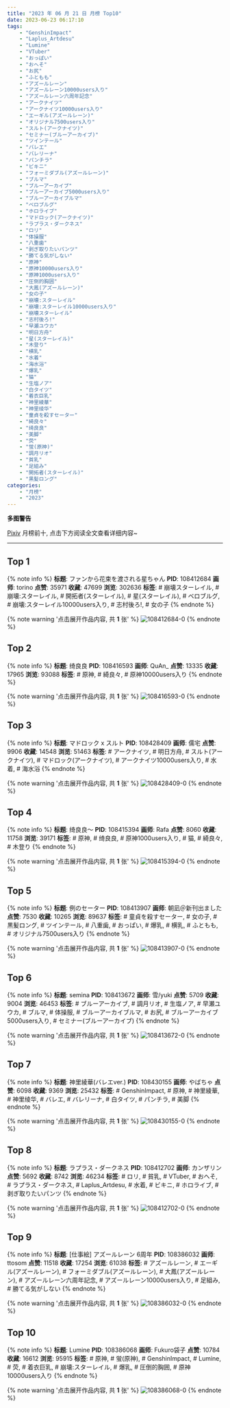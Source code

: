 ```yaml
---
title: "2023 年 06 月 21 日 月榜 Top10"
date: 2023-06-23 06:17:10
tags:
    - "GenshinImpact"
    - "Laplus_Artdesu"
    - "Lumine"
    - "VTuber"
    - "おっぱい"
    - "おへそ"
    - "お尻"
    - "ふともも"
    - "アズールレーン"
    - "アズールレーン10000users入り"
    - "アズールレーン六周年記念"
    - "アークナイツ"
    - "アークナイツ10000users入り"
    - "エーギル(アズールレーン)"
    - "オリジナル7500users入り"
    - "スルト(アークナイツ)"
    - "セミナー(ブルーアーカイブ)"
    - "ツインテール"
    - "バレエ"
    - "バレリーナ"
    - "パンチラ"
    - "ビキニ"
    - "フォーミダブル(アズールレーン)"
    - "ブルマ"
    - "ブルーアーカイブ"
    - "ブルーアーカイブ5000users入り"
    - "ブルーアーカイブルマ"
    - "ベロブルグ"
    - "ホロライブ"
    - "マドロック(アークナイツ)"
    - "ラプラス・ダークネス"
    - "ロリ"
    - "体操服"
    - "八重歯"
    - "剥ぎ取りたいパンツ"
    - "勝てる気がしない"
    - "原神"
    - "原神10000users入り"
    - "原神1000users入り"
    - "圧倒的胸囲"
    - "大鳳(アズールレーン)"
    - "女の子"
    - "崩壊:スターレイル"
    - "崩壊:スターレイル10000users入り"
    - "崩壊スターレイル"
    - "志村後ろ!"
    - "早瀬ユウカ"
    - "明日方舟"
    - "星(スターレイル)"
    - "木登り"
    - "横乳"
    - "水着"
    - "海水浴"
    - "爆乳"
    - "猫"
    - "生塩ノア"
    - "白タイツ"
    - "着衣巨乳"
    - "神里綾華"
    - "神里绫华"
    - "童貞を殺すセーター"
    - "綺良々"
    - "绮良良"
    - "美脚"
    - "荧"
    - "蛍(原神)"
    - "調月リオ"
    - "貧乳"
    - "足組み"
    - "開拓者(スターレイル)"
    - "黒髪ロング"
categories:
    - "月榜"
    - "2023"
---
```


<i class="fa fa-triangle-exclamation"></i>**多图警告**<i class="fa fa-triangle-exclamation"></i>

[Pixiv](https://www.pixiv.net/) 月榜前十, 点击下方阅读全文查看详细内容~

<!-- more -->

---

## Top 1

{% note info %}
**标题**: ファンから花束を渡される星ちゃん
**PID**: 108412684 **画师**: torino
**点赞**: 35971 **收藏**: 47699 **浏览**: 302636
**标签**: # 崩壊スターレイル, # 崩壊:スターレイル, # 開拓者(スターレイル), # 星(スターレイル), # ベロブルグ, # 崩壊:スターレイル10000users入り, # 志村後ろ!, # 女の子
{% endnote %}

{% note warning '点击展开作品内容, 共 **1** 张' %}
![108412684-0](https://i.pixiv.re/img-original/img/2023/05/25/00/00/38/108412684_p0.jpg)
{% endnote %}

## Top 2

{% note info %}
**标题**: 绮良良
**PID**: 108416593 **画师**: QuAn_
**点赞**: 13335 **收藏**: 17965 **浏览**: 93088
**标签**: # 原神, # 綺良々, # 原神10000users入り
{% endnote %}

{% note warning '点击展开作品内容, 共 **1** 张' %}
![108416593-0](https://i.pixiv.re/img-original/img/2023/05/25/02/46/23/108416593_p0.jpg)
{% endnote %}

## Top 3

{% note info %}
**标题**: マドロック x スルト
**PID**: 108428409 **画师**: 儒宅
**点赞**: 9906 **收藏**: 14548 **浏览**: 51463
**标签**: # アークナイツ, # 明日方舟, # スルト(アークナイツ), # マドロック(アークナイツ), # アークナイツ10000users入り, # 水着, # 海水浴
{% endnote %}

{% note warning '点击展开作品内容, 共 **1** 张' %}
![108428409-0](https://i.pixiv.re/img-original/img/2023/05/25/18/00/10/108428409_p0.jpg)
{% endnote %}

## Top 4

{% note info %}
**标题**: 绮良良～
**PID**: 108415394 **画师**: Rafa
**点赞**: 8060 **收藏**: 11758 **浏览**: 39171
**标签**: # 原神, # 绮良良, # 原神1000users入り, # 猫, # 綺良々, # 木登り
{% endnote %}

{% note warning '点击展开作品内容, 共 **1** 张' %}
![108415394-0](https://i.pixiv.re/img-original/img/2023/05/25/01/37/10/108415394_p0.jpg)
{% endnote %}

## Top 5

{% note info %}
**标题**: 例のセーター
**PID**: 108413907 **画师**: 朝凪＠新刊出ました
**点赞**: 7530 **收藏**: 10265 **浏览**: 89637
**标签**: # 童貞を殺すセーター, # 女の子, # 黒髪ロング, # ツインテール, # 八重歯, # おっぱい, # 爆乳, # 横乳, # ふともも, # オリジナル7500users入り
{% endnote %}

{% note warning '点击展开作品内容, 共 **1** 张' %}
![108413907-0](https://i.pixiv.re/img-original/img/2023/05/25/00/34/45/108413907_p0.jpg)
{% endnote %}

## Top 6

{% note info %}
**标题**: semina
**PID**: 108413672 **画师**: 雪/yuki
**点赞**: 5709 **收藏**: 9004 **浏览**: 46453
**标签**: # ブルーアーカイブ, # 調月リオ, # 生塩ノア, # 早瀬ユウカ, # ブルマ, # 体操服, # ブルーアーカイブルマ, # お尻, # ブルーアーカイブ5000users入り, # セミナー(ブルーアーカイブ)
{% endnote %}

{% note warning '点击展开作品内容, 共 **1** 张' %}
![108413672-0](https://i.pixiv.re/img-original/img/2023/05/25/00/27/50/108413672_p0.jpg)
{% endnote %}

## Top 7

{% note info %}
**标题**: 神里綾華(バレエver.)
**PID**: 108430155 **画师**: やばちゃ
**点赞**: 6098 **收藏**: 9369 **浏览**: 25432
**标签**: # GenshinImpact, # 原神, # 神里綾華, # 神里绫华, # バレエ, # バレリーナ, # 白タイツ, # パンチラ, # 美脚
{% endnote %}

{% note warning '点击展开作品内容, 共 **1** 张' %}
![108430155-0](https://i.pixiv.re/img-original/img/2023/05/25/19/12/44/108430155_p0.png)
{% endnote %}

## Top 8

{% note info %}
**标题**: ラプラス・ダークネス
**PID**: 108412702 **画师**: カンザリン
**点赞**: 5692 **收藏**: 8742 **浏览**: 46234
**标签**: # ロリ, # 貧乳, # VTuber, # おへそ, # ラプラス・ダークネス, # Laplus_Artdesu, # 水着, # ビキニ, # ホロライブ, # 剥ぎ取りたいパンツ
{% endnote %}

{% note warning '点击展开作品内容, 共 **1** 张' %}
![108412702-0](https://i.pixiv.re/img-original/img/2023/05/25/00/00/45/108412702_p0.png)
{% endnote %}

## Top 9

{% note info %}
**标题**: [仕事絵] アズールレーン 6周年
**PID**: 108386032 **画师**: ttosom
**点赞**: 11518 **收藏**: 17254 **浏览**: 61038
**标签**: # アズールレーン, # エーギル(アズールレーン), # フォーミダブル(アズールレーン), # 大鳳(アズールレーン), # アズールレーン六周年記念, # アズールレーン10000users入り, # 足組み, # 勝てる気がしない
{% endnote %}

{% note warning '点击展开作品内容, 共 **1** 张' %}
![108386032-0](https://i.pixiv.re/img-original/img/2023/05/24/00/00/35/108386032_p0.jpg)
{% endnote %}

## Top 10

{% note info %}
**标题**: Lumine
**PID**: 108386068 **画师**: Fukuro袋子
**点赞**: 10784 **收藏**: 16612 **浏览**: 95915
**标签**: # 原神, # 蛍(原神), # GenshinImpact, # Lumine, # 荧, # 着衣巨乳, # 崩壊:スターレイル, # 爆乳, # 圧倒的胸囲, # 原神10000users入り
{% endnote %}

{% note warning '点击展开作品内容, 共 **1** 张' %}
![108386068-0](https://i.pixiv.re/img-original/img/2023/05/25/23/50/38/108386068_p0.jpg)
{% endnote %}
